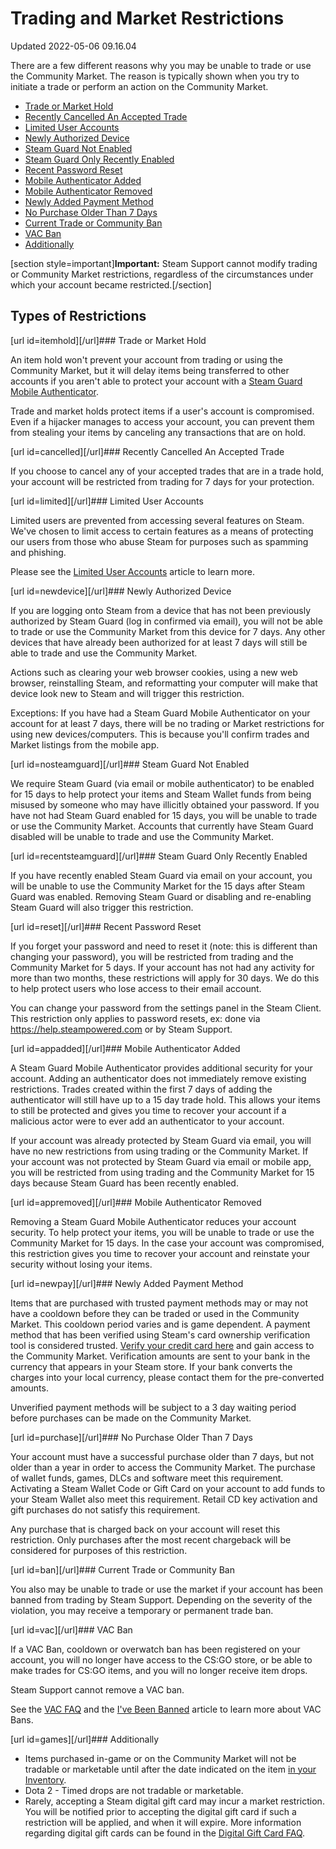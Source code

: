 # Trading and Market Restrictions
Updated 2022-05-06 09.16.04

There are a few different reasons why you may be unable to trade or use the Community Market. The reason is typically shown when you try to initiate a trade or perform an action on the Community Market.  
  

* [Trade or Market Hold](#itemhold)
* [Recently Cancelled An Accepted Trade](#cancelled)
* [Limited User Accounts](#limited)
* [Newly Authorized Device](#newdevice)
* [Steam Guard Not Enabled](#nosteamguard)
* [Steam Guard Only Recently Enabled](#recentsteamguard)
* [Recent Password Reset](#reset)
* [Mobile Authenticator Added](#appadded)
* [Mobile Authenticator Removed](#appremoved)
* [Newly Added Payment Method](#newpay)
* [No Purchase Older Than 7 Days](#purchase)
* [Current Trade or Community Ban](#ban)
* [VAC Ban](#vac)
* [Additionally](#games)

  
[section style=important]**Important:** Steam Support cannot modify trading or Community Market restrictions, regardless of the circumstances under which your account became restricted.[/section]  
  
## Types of Restrictions
  
  
[url id=itemhold][/url]### Trade or Market Hold
  
An item hold won't prevent your account from trading or using the Community Market, but it will delay items being transferred to other accounts if you aren't able to protect your account with a [Steam Guard Mobile Authenticator](https://help.steampowered.com/en/faqs/view/7EFD-3CAE-64D3-1C31).  
  
Trade and market holds protect items if a user's account is compromised. Even if a hijacker manages to access your account, you can prevent them from stealing your items by canceling any transactions that are on hold.  
  
  
[url id=cancelled][/url]### Recently Cancelled An Accepted Trade
  
If you choose to cancel any of your accepted trades that are in a trade hold, your account will be restricted from trading for 7 days for your protection.  
  
  
[url id=limited][/url]### Limited User Accounts
  
Limited users are prevented from accessing several features on Steam. We've chosen to limit access to certain features as a means of protecting our users from those who abuse Steam for purposes such as spamming and phishing.  
  
Please see the [Limited User Accounts](https://help.steampowered.com/en/faqs/view/71D3-35C2-AD96-AA3A) article to learn more.  
  
  
[url id=newdevice][/url]### Newly Authorized Device
  
If you are logging onto Steam from a device that has not been previously authorized by Steam Guard (log in confirmed via email), you will not be able to trade or use the Community Market from this device for 7 days. Any other devices that have already been authorized for at least 7 days will still be able to trade and use the Community Market.  
  
Actions such as clearing your web browser cookies, using a new web browser, reinstalling Steam, and reformatting your computer will make that device look new to Steam and will trigger this restriction.  
  
Exceptions: If you have had a Steam Guard Mobile Authenticator on your account for at least 7 days, there will be no trading or Market restrictions for using new devices/computers. This is because you'll confirm trades and Market listings from the mobile app.  
  
  
[url id=nosteamguard][/url]### Steam Guard Not Enabled
  
We require Steam Guard (via email or mobile authenticator) to be enabled for 15 days to help protect your items and Steam Wallet funds from being misused by someone who may have illicitly obtained your password. If you have not had Steam Guard enabled for 15 days, you will be unable to trade or use the Community Market. Accounts that currently have Steam Guard disabled will be unable to trade and use the Community Market.  
  
  
[url id=recentsteamguard][/url]### Steam Guard Only Recently Enabled
  
If you have recently enabled Steam Guard via email on your account, you will be unable to use the Community Market for the 15 days after Steam Guard was enabled. Removing Steam Guard or disabling and re-enabling Steam Guard will also trigger this restriction.  
  
  
[url id=reset][/url]### Recent Password Reset
  
If you forget your password and need to reset it (note: this is different than changing your password), you will be restricted from trading and the Community Market for 5 days. If your account has not had any activity for more than two months, these restrictions will apply for 30 days. We do this to help protect users who lose access to their email account.  
  
You can change your password from the settings panel in the Steam Client. This restriction only applies to password resets, ex: done via https://help.steampowered.com or by Steam Support.  
  
  
[url id=appadded][/url]### Mobile Authenticator Added
  
A Steam Guard Mobile Authenticator provides additional security for your account. Adding an authenticator does not immediately remove existing restrictions. Trades created within the first 7 days of adding the authenticator will still have up to a 15 day trade hold. This allows your items to still be protected and gives you time to recover your account if a malicious actor were to ever add an authenticator to your account.  
  
If your account was already protected by Steam Guard via email, you will have no new restrictions from using trading or the Community Market. If your account was not protected by Steam Guard via email or mobile app, you will be restricted from using trading and the Community Market for 15 days because Steam Guard has been recently enabled.  
  
  
[url id=appremoved][/url]### Mobile Authenticator Removed
  
Removing a Steam Guard Mobile Authenticator reduces your account security. To help protect your items, you will be unable to trade or use the Community Market for 15 days. In the case your account was compromised, this restriction gives you time to recover your account and reinstate your security without losing your items.  
  
  
[url id=newpay][/url]### Newly Added Payment Method
  
Items that are purchased with trusted payment methods may or may not have a cooldown before they can be traded or used in the Community Market. This cooldown period varies and is game dependent. A payment method that has been verified using Steam's card ownership verification tool is considered trusted. [Verify your credit card here](https://store.steampowered.com/account/verifycards) and gain access to the Community Market. Verification amounts are sent to your bank in the currency that appears in your Steam store. If your bank converts the charges into your local currency, please contact them for the pre-converted amounts.  
  
Unverified payment methods will be subject to a 3 day waiting period before purchases can be made on the Community Market.  
  
  
[url id=purchase][/url]### No Purchase Older Than 7 Days
  
Your account must have a successful purchase older than 7 days, but not older than a year in order to access the Community Market. The purchase of wallet funds, games, DLCs and software meet this requirement. Activating a Steam Wallet Code or Gift Card on your account to add funds to your Steam Wallet also meet this requirement. Retail CD key activation and gift purchases do not satisfy this requirement.  
  
Any purchase that is charged back on your account will reset this restriction. Only purchases after the most recent chargeback will be considered for purposes of this restriction.  
  
  
[url id=ban][/url]### Current Trade or Community Ban
  
You also may be unable to trade or use the market if your account has been banned from trading by Steam Support. Depending on the severity of the violation, you may receive a temporary or permanent trade ban.  
  
  
[url id=vac][/url]### VAC Ban
  
If a VAC Ban, cooldown or overwatch ban has been registered on your account, you will no longer have access to the CS:GO store, or be able to make trades for CS:GO items, and you will no longer receive item drops.  
  
Steam Support cannot remove a VAC ban.  
  
See the [VAC FAQ](https://help.steampowered.com/en/faqs/view/571A-97DA-70E9-FF74) and the [I've Been Banned](https://help.steampowered.com/en/faqs/view/647C-5CC1-7EA9-3C29) article to learn more about VAC Bans.  
  
  
[url id=games][/url]### Additionally
  

* Items purchased in-game or on the Community Market will not be tradable or marketable until after the date indicated on the item [in your Inventory](http://steamcommunity.com/my/inventory).
* Dota 2 - Timed drops are not tradable or marketable.
* Rarely, accepting a Steam digital gift card may incur a market restriction. You will be notified prior to accepting the digital gift card if such a restriction will be applied, and when it will expire. More information regarding digital gift cards can be found in the [Digital Gift Card FAQ](https://store.steampowered.com/digitalgiftcards/selectgiftcard).

  
  
